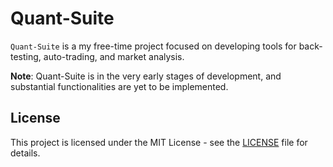 # Quant-Suite

`Quant-Suite` is a my free-time project focused on developing tools for back-testing, auto-trading, and market analysis. 

**Note**: Quant-Suite is in the very early stages of development, and substantial functionalities are yet to be implemented.

## License

This project is licensed under the MIT License - see the [LICENSE](./LICENSE) file for details.
